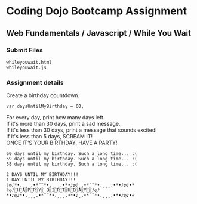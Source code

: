 # Coding Dojo Bootcamp Assignment  
## Web Fundamentals / Javascript / While You Wait

### Submit Files
```
whileyouwait.html
whileyouwait.js
```

### Assignment details  
Create a birthday countdown.  
```
var daysUntilMyBirthday = 60;
```

For every day, print how many days left.  
If it's more than 30 days, print a sad message.  
If it's less than 30 days, print a message that sounds excited!  
If it's less than 5 days, SCREAM IT!  
ONCE IT'S YOUR BIRTHDAY, HAVE A PARTY!  
```
60 days until my birthday. Such a long time... :(
59 days until my birthday. Such a long time... :(
58 days until my birthday. Such a long time... :(
```

```
2 DAYS UNTIL MY BIRTHDAY!!!
1 DAY UNTIL MY BIRTHDAY!!!
♪ღ♪*•.¸¸¸.•*¨¨*•.¸¸¸.•*•♪ღ♪¸.•*¨¨*•.¸¸¸.•*•♪ღ♪•*
♪ღ♪░H░A░P░P░Y░ B░I░R░T░H░D░A░Y░░♪ღ♪
*•♪ღ♪*•.¸¸¸.•*¨¨*•.¸¸¸.•*•♪¸.•*¨¨*•.¸¸¸.•*•♪ღ♪•«
```